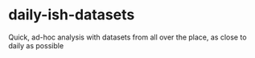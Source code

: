 # daily-ish-datasets
Quick, ad-hoc analysis with datasets from all over the place, as close to daily as possible
